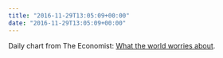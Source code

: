 ```yaml
---
title: "2016-11-29T13:05:09+00:00"
date: "2016-11-29T13:05:09+00:00"
---
```


Daily chart from The Economist: [What the world worries about](https://www.economist.com/graphic-detail/2016/11/24/what-the-world-worries-about).
